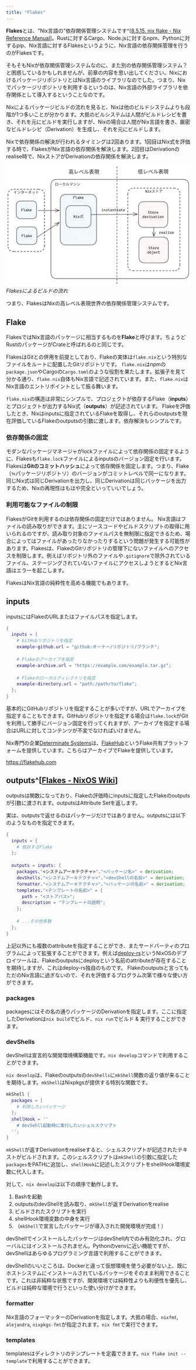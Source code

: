 ```yaml
---
title: "Flakes"
---
```


**Flakes**とは、"Nix言語の"依存関係管理システムです^[[8.5.15. nix flake - Nix Reference Manual](https://nixos.org/manual/nix/stable/command-ref/new-cli/nix3-flake)]。Rustに対するCargo、Node.jsに対するnpm、Pythonに対するpip、Nix言語に対するFlakesというように、Nix言語の依存関係管理を行うのがFlakesです。

そもそもNixが依存関係管理システムなのに、また別の依存関係管理システム？と困惑しているかもしれませんが、前章の内容を思い出してください。NixにおけるパッケージリポジトリとはNix言語のライブラリなのでした。つまり、Nixでパッケージリポジトリを利用するというのは、Nix言語の外部ライブラリを依存関係として導入するということなのです。

Nixによるパッケージビルドの流れを見ると、Nixは他のビルドシステムよりも段階が1つ多いことが分かります。大抵のビルシステムは人間がビルドレシピを書き、それを元にビルドを実行しますが、Nixの場合は人間がNix言語を書き、厳密なビルドレシピ（Derivation）を生成し、それを元にビルドします。

Nixで依存関係の解決が行われるタイミングは2回あります。1回目はNix式を評価する時で、FlakesがNix言語の依存関係を解決します。2回目はDerivationのrealise時で、NixストアがDerivationの依存関係を解決します。

![Flakesの図解](/images/nix-introduction/flakes.png)
_Flakesによるビルドの流れ_

つまり、FlakesはNixの高レベル表現世界の依存関係管理システムです。

## Flake

FlakesではNix言語のパッケージに相当するものを**Flake**と呼びます。ちょうどRustのパッケージがCrateと呼ばれるのと同じです。

FlakesはGitとの併用を前提としており、Flakeの実体は`flake.nix`という特別なファイルをルートに配置したGitリポジトリです。
`flake.nix`はnpmの`package.json`やCargoの`Cargo.toml`のような役割を果たします。拡張子を見て分かる通り、`flake.nix`自体もNix言語で記述されています。また、`flake.nix`はNix言語のエントリポイントとして振る舞います。

`flake.nix`の構造は非常にシンプルで、プロジェクトが依存するFlake（**inputs**）とプロジェクトが出力するNix式（**outputs**）が記述されています。
Flakeを評価したとき、Nixはinputsに指定されているFlakeを取得し、それらのoutputsを現在評価しているFlakeのoutputsの引数に渡します。依存解決もシンプルです。

### 依存関係の固定

モダンなパッケージマネージャがlockファイルによって依存関係の固定するように、Flakesも`flake.lock`ファイルによるinputsのバージョン固定を行います。Flakesは**Gitのコミットハッシュ**によって依存関係を固定します。つまり、Flake（≒パッケージリポジトリ）のバージョンがコミットレベルで同一になります。同じNix式は同じDerivationを出力し、同じDerivationは同じパッケージを出力するため、Nixの再現性はもはや完全といっていいでしょう。

### 利用可能なファイルの制限

FlakesがGitを利用するのは依存関係の固定だけではありません。
Nix言語はファイルの読み取りができます。主にソースコードやビルドスクリプトの取得に用いられるのですが、読み取り対象のファイルパスを無制限に指定できるため、場合によってはファイルがあったりなかったりするという問題が発生する可能性があります。Flakesは、FlakeのGitリポジトリの管理下にないファイルへのアクセスを制限します。例えばリポジトリ外のファイルや`.gitignore`で除外されているファイル、ステージングされていないファイルにアクセスしようとするとNix言語はエラーを起こします。

FlakesはNix言語の純粋性を高める機能でもあります。

## inputs

inputsにはFlakeのURLまたはファイルパスを指定します。

```nix
{
  inputs = {
    # GitHubリポジトリを指定
    example-github.url = "github:オーナー/リポジトリ/ブランチ";

    # Flakeのアーカイブを指定
    example-archive.url = "https://example.com/example.tar.gz";

    # Flakeのローカルディレクトリを指定
    example-directory.url = "path:/path/to/flake";
  };
}
```

基本的にGitHubリポジトリを指定することが多いですが、URLでアーカイブを指定することもできます。GitHubリポジトリを指定する場合は`flake.lock`がGitを利用して勝手にバージョン固定を行ってくれますが、アーカイブを指定する場合はURLに対してコンテンツが不変でなければいけません。

Nix専門の企業[Determinate Systems](https://determinate.systems)は、[FlakeHub](https://flakehub.com)というFlake共有プラットフォームを提供しています。こちらはアーカイブでFlakeを提供しています。

https://flakehub.com

## outputs^[[Flakes - NixOS Wiki](https://nixos.wiki/wiki/Flakes#Output_schema)]

outputsは関数になっており、Flakeの評価時にinputsに指定したFlakeのoutputsが引数に渡されます。outputsはAttribute Setを返します。

実は、outputsで返せるのはパッケージだけではありません。outputsには以下のようなものを指定できます。

```nix
{
  inputs = {
    # 依存するFlake
  };

  outputs = inputs: {
    packages."<システムアーキテクチャ>"."<パッケージ名>" = derivation;
    devShells."<システムアーキテクチャ>"."<devShellの名前>" = derivation;
    formatter."<システムアーキテクチャ>"."<パッケージの名前>" = derivation;
    templates."<テンプレートの名前>" = {
      path = "<ストアパス>";
      description = "テンプレートの説明";
    };

    # ...その他多数
  };
}
```

上記以外にも複数のattributeを指定することができ、またサードパーティのプログラムによって拡張することができます。例えば[deploy-rs](https://github.com/serokell/deploy-rs)というNixOSのデプロイツールは、Flakeのoutputsにdeployという名前のattributeが存在することを期待しますが、これはdeploy-rs独自のものです。
Flakeのoutputsと言ってもただのNix言語に過ぎないので、それを評価するプログラム次第で様々な使い方ができます。

### packages

packagesにはその名の通りパッケージのDerivationを指定します。ここに指定したDerivationは`nix build`でビルド、`nix run`でビルド & 実行することができます。

### devShells

devShellは宣言的な開発環境構築機能です。`nix develop`コマンドで利用することができます。

`nix develop`は、Flakeのoutputsの`devShells`に`mkShell`関数の返り値が来ることを期待します。`mkShell`はNixpkgsが提供する特別な関数です。

```nix
mkShell {
  packages = [
    # 利用したいパッケージ
  ];
  shellHook = ''
    # devSehll起動時に実行したいシェルスクリプト
  '';
}
```

`mkShell`が返すDerivationをrealiseすると、シェルスクリプトが記述されたテキストがビルドされます。このシェルスクリプトは`mkShell`の引数に指定した`packages`をPATHに追加し、`shellHook`に記述したスクリプトをshellHook環境変数に代入します。

対して、`nix develop`は以下の順序で動作します。

1. Bashを起動
2. outputsのdevShellを読み取り、`mkShell`が返すDerivationをrealise
3. ビルドされたスクリプトを実行
4. shellHook環境変数の中身を実行
5. （`mkShell`で宣言したパッケージが導入された開発環境が完成！）

devShellでインストールしたパッケージはdevShell内でのみ有効化され、グローバルにはインストールされません。Pythonのvenvに近い機能ですが、devShellはあらゆるプログラミング言語で利用することができます。

devShellのいいところは、Dockerと違って仮想環境を使う必要がない上、既にホストシステムにインストールされているパッケージをそのまま利用できることです。これは非純粋な状態ですが、開発環境では純粋性よりも利便性を優先し、ビルドは純粋な環境で行うといった使い分けができます。

### formatter

Nix言語のフォーマッターのDerivationを指定します。大抵の場合、`nixfmt`, `alejandra`, `nixpkgs-fmt`が指定されます。`nix fmt`で実行できます。

### templates

templatesはディレクトリのテンプレートを定義できます。`nix flake init --template`で利用することができます。
